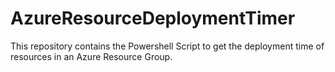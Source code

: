 # AzureResourceDeploymentTimer
 This repository contains the Powershell Script to get the deployment time of resources in an Azure Resource Group. 

